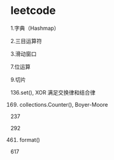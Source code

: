 # leetcode
1.字典（Hashmap）

2.三目运算符

3.滑动窗口

7.位运算

9.切片

136.set(), XOR 满足交换律和结合律

169. collections.Counter(), Boyer-Moore

237

292

461. format()

617
